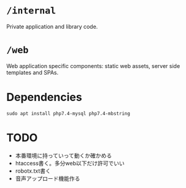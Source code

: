 # `/internal`

Private application and library code.

# `/web`

Web application specific components: static web assets, server side templates and SPAs.

# Dependencies

`sudo apt install php7.4-mysql php7.4-mbstring`

# TODO

- 本番環境に持っていって動くか確かめる
- htaccess書く。多分web以下だけ許可でいい
- robotx.txt書く
- 音声アップロード機能作る
